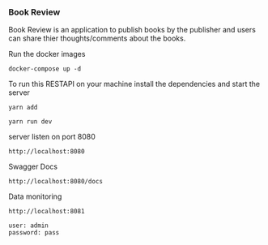 <!-- @format -->

### Book Review

Book Review is an application to publish books by the publisher and users can share thier thoughts/comments about the books.

Run the docker images

```
docker-compose up -d
```

To run this RESTAPI on your machine install the dependencies and start the server

```
yarn add
```

```
yarn run dev
```

server listen on port 8080

```
http://localhost:8080
```

Swagger Docs

```
http://localhost:8080/docs
```

Data monitoring

```
http://localhost:8081
```

```
user: admin
password: pass
```
